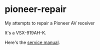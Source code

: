 # pioneer-repair
My attempts to repair a Pioneer AV receiver

It's a VSX-919AH-K.

Here's the [service manual](https://github.com/willnotwish/pioneer-repair/blob/main/docs/service-manual.pdf).
